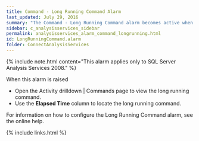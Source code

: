 ```yaml
---
title: Command - Long Running Command Alarm
last_updated: July 29, 2016
summary: "The Command - Long Running Command alarm becomes active when a command on the Analysis Services server has been running for longer than the specified time period."
sidebar: c_analysisservices_sidebar
permalink: analysisservices_alarm_command_longrunning.html
id: LongRunningCommand.alarm
folder: ConnectAnalysisServices
---
```



{% include note.html content="This alarm applies only to SQL Server Analysis Services 2008." %}

When this alarm is raised

* Open the Activity drilldown \| Commands page to view the long running command.
* Use the **Elapsed Time** column to locate the long running command.

For information on how to configure the Long Running Command alarm, see the online help.

{% include links.html %}
